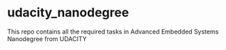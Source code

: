 # udacity_nanodegree
This repo contains all the required tasks in Advanced Embedded Systems Nanodegree from UDACITY
